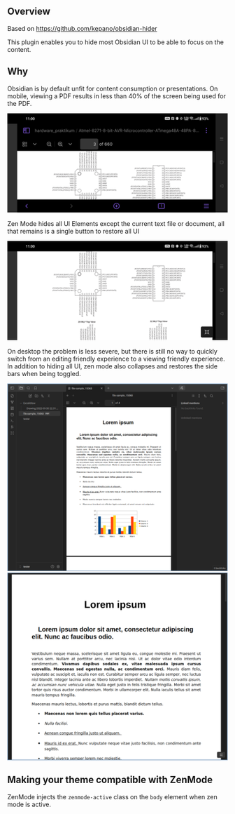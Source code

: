 ## Overview

Based on https://github.com/kepano/obsidian-hider

This plugin enables you to hide most Obsidian UI to be able to focus on the content.

## Why

Obsidian is by default unfit for content consumption or presentations. 
On mobile, viewing a PDF results in less than 40% of the screen being used for the PDF. 

![mobile_nozen](./images/mobile_nozen.jpg)

Zen Mode hides all UI Elements except the current text file or document, all
that remains is a single button to restore all UI

![mobile_zen](./images/mobile_zen.jpg)

On desktop the problem is less severe, but there is still no way to quickly
switch from an editing friendly experience to a viewing friendly experience. 
In addition to hiding all UI, zen mode also collapses and restores the side bars
when being toggled. 

![desktop_nozen](./images/nozen_desktop.png)
![desktop_zen](./images/zen_desktop.png)


## Making your theme compatible with ZenMode

ZenMode injects the `zenmode-active` class on the `body` element when zen mode is active.
